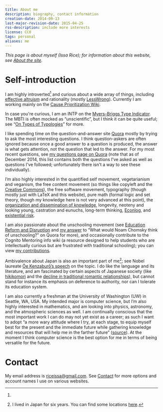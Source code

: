 ```yaml
---
title: About me
description: biography, contact information
creation-date: 2014-09-13
last-major-revision-date: 2015-04-25
rss-description: include more interests
license: CC0
tags: personal
aliases: me
---
```


*This page is about myself (Issa Rice); for information about this
website, see [About the site]().*

# Self-introduction

I am highly introverted[^mbti] and curious about a wide array of things,
including [effective altruism]() and rationality (mostly [LessWrong]()).
Currently I am working mainly on the [Cause Prioritization
Wiki](http://causeprioritization.org/).

[^mbti]:
In case you're curious, I am an INTP on the [Myers–Briggs Type
Indicator](https://en.wikipedia.org/wiki/Myers-Briggs_Type_Indicator).
The MBTI is often mocked as “unscientific”, but I think it can be quite
useful; see “[On Types of
Typologies](http://slatestarcodex.com/2014/05/27/on-types-of-typologies/)”
for more.

I like spending time on the question-and-answer site
[Quora](http://quora.com) mostly by trying to ask the most interesting
questions.  I think question-askers are often ignored because once a
good answer to a question is produced, the answer is what gets
attention, not the question that led to the answer.  For my most recent
questions, see [my questions page on
Quora](https://www.quora.com/Issa-Rice/questions) (note that as of
December 2014, this list contains both the questions I've asked as well
as questions I've followed; unfortunately there isn't a way to see these
individually).

I’m also highly interested in the quantified self movement,
vegetarianism and veganism, the free content movement (so things like
copyleft and the [Creative
Commons](https://en.wikipedia.org/wiki/Creative_Commons)), the free
software movement, typography (though mostly just with LaTeX and this
website), pure math (formal logic and set theory, though my knowledge
here is not very advanced at this point), the [organization and
dissemination of knowledge](content-creation), longevity, neoteny and
looking young, castration and eunuchs, long-term thinking, [Econlog](),
and [existential risk](http://www.nickbeckstead.com/research).

I am also passionate about the unschooling movement (see [Education
Reform and
Disruption](https://www.quora.com/Education-Reform-and-Disruption) and
[my
answer](https://www.quora.com/What-would-Noam-Chomsky-think-of-unschooling/answer/Issa-Rice)
to “What would Noam Chomsky think of unschooling?” on Quora for more),
and occasionally contribute to the Cognito Mentoring info wiki (a
resource designed to help students who are intellectually curious but
are frustrated with traditional schooling); you can view [my
contributions](http://info.cognitomentoring.org/wiki/Special:Contributions/Riceissa).

Ambivalence about Japan is also an important part of me[^japan]; see
Nobel laureate [Ōe Kenzaburō’s
speech](http://www.nobelprize.org/nobel_prizes/literature/laureates/1994/oe-lecture.html)
on the topic.  I do like the language and its literature, and am
fascinated by certain aspects of Japanese society (like
[hikikomori](https://en.wikipedia.org/wiki/Hikikomori) and the [decline
in traditional romantic
relationships](http://www.webcitation.org/query?url=http%3A%2F%2Fwww.theguardian.com%2Fworld%2F2013%2Foct%2F20%2Fyoung-people-japan-stopped-having-sex&date=2014-11-16)),
but cannot stand for instance its emphasis on deference to authority,
nor can I tolerate its education system.

[^japan]: I lived in Japan for six years.  You can find some locations
[here](https://www.quora.com/Issa-Rice/about).

I am also currently a freshman at the University of Washington (UW) in
Seattle, WA, USA.  My intended major is computer science, but I’m also
highly interested in mathematics, and am looking into physics,
astronomy, and the atmospheric sciences as well.  I am continually
conscious that the most important work I can do may not yet exist as a
career; as such I want to adopt “a more wary attitude where I try, at
each stage, to equip myself best for the present and the immediate
future while gathering knowledge and resources that will help me in the
farther future”
([source](https://whatisresearch.wordpress.com/2007/08/30/to-be-set-aside/)).
At the moment I think computer science is the best option for me in
terms of being versatile for the future.


# Contact

My email address is [riceissa@gmail.com](mailto:riceissa@gmail.com).
See [Contact]() for more options and account names I use on various
websites.
